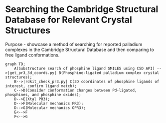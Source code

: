 # Searching the Cambridge Structural Database for Relevant Crystal Structures

Purpose - showcase a method of searching for reported palladium complexes in the Cambridge Structural Database and then comparing to free ligand conformations.

```mermaid
graph TD;
    A(Substructure search of phosphine ligand SMILES using CSD API) -->|get_pr3_3d_coords.py| B(Phosphine-ligated palladium complex crystal structures);
    B-->|rdkit_check_pr3.py| C(3D coordinates of phosphine ligands of interest, confirm ligand match);
    C-->D(Consider conformation changes between Pd-ligated, phosphines, and phosphine oxides);
    D-->E(Xtal PR3);
    D-->F(Molecular mechanics PR3);
    D-->G(Molecular mechanics OPR3);
    E<-->F
    F<-->G
```

